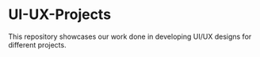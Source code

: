 # UI-UX-Projects
This repository showcases our work done in developing UI/UX designs for different projects.
